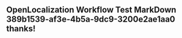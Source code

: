 <properties
ms.topic="hero-topic"
ms.test1="hero-topic"
ms.test2="test"/>

## OpenLocalization Workflow Test MarkDown 389b1539-af3e-4b5a-9dc9-3200e2ae1aa0 thanks!
